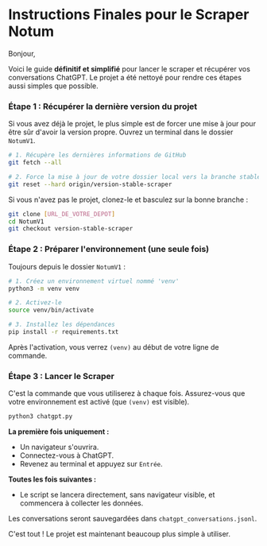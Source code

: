# Instructions Finales pour le Scraper Notum

Bonjour,

Voici le guide **définitif et simplifié** pour lancer le scraper et récupérer vos conversations ChatGPT. Le projet a été nettoyé pour rendre ces étapes aussi simples que possible.

### Étape 1 : Récupérer la dernière version du projet

Si vous avez déjà le projet, le plus simple est de forcer une mise à jour pour être sûr d'avoir la version propre. Ouvrez un terminal dans le dossier `NotumV1`.

```bash
# 1. Récupère les dernières informations de GitHub
git fetch --all

# 2. Force la mise à jour de votre dossier local vers la branche stable
git reset --hard origin/version-stable-scraper
```

Si vous n'avez pas le projet, clonez-le et basculez sur la bonne branche :
```bash
git clone [URL_DE_VOTRE_DEPOT]
cd NotumV1
git checkout version-stable-scraper
```

### Étape 2 : Préparer l'environnement (une seule fois)

Toujours depuis le dossier `NotumV1` :

```bash
# 1. Créez un environnement virtuel nommé 'venv'
python3 -m venv venv

# 2. Activez-le
source venv/bin/activate

# 3. Installez les dépendances
pip install -r requirements.txt
```
Après l'activation, vous verrez `(venv)` au début de votre ligne de commande.

### Étape 3 : Lancer le Scraper

C'est la commande que vous utiliserez à chaque fois. Assurez-vous que votre environnement est activé (que `(venv)` est visible).

```bash
python3 chatgpt.py
```

**La première fois uniquement :**
- Un navigateur s'ouvrira.
- Connectez-vous à ChatGPT.
- Revenez au terminal et appuyez sur `Entrée`.

**Toutes les fois suivantes :**
- Le script se lancera directement, sans navigateur visible, et commencera à collecter les données.

Les conversations seront sauvegardées dans `chatgpt_conversations.jsonl`.

C'est tout ! Le projet est maintenant beaucoup plus simple à utiliser.
